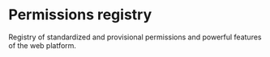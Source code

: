 # Permissions registry
Registry of standardized and provisional permissions and powerful features of the web platform.
